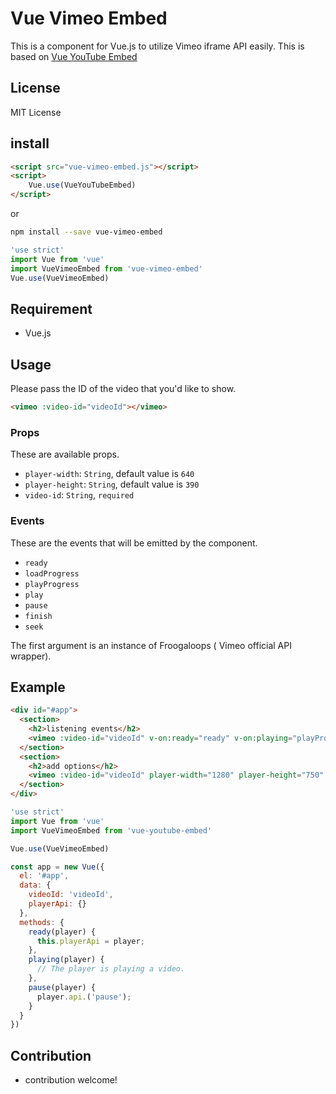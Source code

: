 # Vue Vimeo Embed
This is a component for Vue.js to utilize Vimeo iframe API easily.
This is based on [Vue YouTube Embed](https://github.com/kaorun343/vue-youtube-embed)

## License
MIT License

## install

```html
<script src="vue-vimeo-embed.js"></script>
<script>
    Vue.use(VueYouTubeEmbed)
</script>
```

or

```bash
npm install --save vue-vimeo-embed
```

```js
'use strict'
import Vue from 'vue'
import VueVimeoEmbed from 'vue-vimeo-embed'
Vue.use(VueVimeoEmbed)
```

## Requirement
* Vue.js

## Usage
Please pass the ID of the video that you'd like to show.

```html
<vimeo :video-id="videoId"></vimeo>
```

### Props

These are available props.
* `player-width`: `String`, default value is `640`
* `player-height`: `String`, default value is `390`
* `video-id`: `String`, `required`

### Events
These are the events that will be emitted by the component.
* `ready`
* `loadProgress`
* `playProgress`
* `play`
* `pause`
* `finish`
* `seek`

The first argument is an instance of Froogaloops ( Vimeo official API wrapper).

## Example

```html
<div id="#app">
  <section>
    <h2>listening events</h2>
    <vimeo :video-id="videoId" v-on:ready="ready" v-on:playing="playProgress"></vimeo>
  </section>
  <section>
    <h2>add options</h2>
    <vimeo :video-id="videoId" player-width="1280" player-height="750" :loop="1" :autoplay="1"></vimeo>
  </section>
</div>
```

```js
'use strict'
import Vue from 'vue'
import VueVimeoEmbed from 'vue-youtube-embed'

Vue.use(VueVimeoEmbed)

const app = new Vue({
  el: '#app',
  data: {
    videoId: 'videoId',
    playerApi: {}
  },
  methods: {
    ready(player) {
      this.playerApi = player;
    },
    playing(player) {
      // The player is playing a video.
    },
    pause(player) {
      player.api.('pause');
    }
  }
})
```


## Contribution
* contribution welcome!
